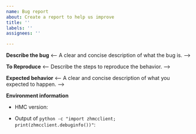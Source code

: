 ```yaml
---
name: Bug report
about: Create a report to help us improve
title: ''
labels: ''
assignees: ''

---
```


**Describe the bug**
<-- A clear and concise description of what the bug is. -->

**To Reproduce**
<-- Describe the steps to reproduce the behavior. -->

**Expected behavior**
<-- A clear and concise description of what you expected to happen. -->

**Environment information**

* HMC version:

* Output of `python -c "import zhmcclient; print(zhmcclient.debuginfo())"`:
